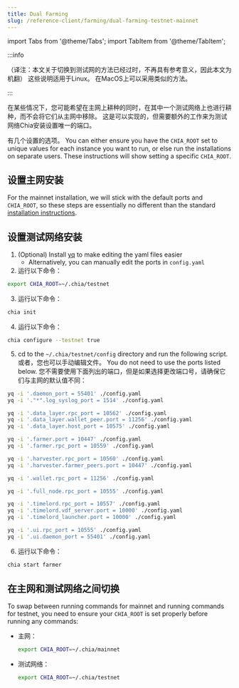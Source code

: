 ```yaml
---
title: Dual Farming
slug: /reference-client/farming/dual-farming-testnet-mainnet
---
```


import Tabs from '@theme/Tabs';
import TabItem from '@theme/TabItem';

:::info

（译注：本文关于切换到测试网的方法已经过时，不再具有参考意义，因此本文为机翻）
这些说明适用于Linux。 在MacOS上可以采用类似的方法。

:::

在某些情况下，您可能希望在主网上耕种的同时，在其中一个测试网络上也进行耕种，而不会将它们从主网中移除。 这是可以实现的，但需要额外的工作来为测试网络Chia安装设置唯一的端口。

有几个设置的选项。 You can either ensure you have the `CHIA_ROOT` set to unique values for each instance you want to run, or else run the installations on separate users. These instructions will show setting a specific `CHIA_ROOT`.

## 设置主网安装

For the mainnet installation, we will stick with the default ports and `CHIA_ROOT`, so these steps are essentially no different than the standard [installation instructions](/reference-client/install-and-setup/installation).

## 设置测试网络安装

1. (Optional) Install [yq](https://github.com/mikefarah/yq#install) to make editing the yaml files easier
   - Alternatively, you can manually edit the ports in `config.yaml`
2. 运行以下命令：

```bash
export CHIA_ROOT=~/.chia/testnet
```

3. 运行以下命令：

```bash
chia init
```

4. 运行以下命令：

```bash
chia configure --testnet true
```

5. cd to the `~/.chia/testnet/config` directory and run the following script. 或者，您也可以手动编辑文件。 You do not need to use the ports listed below. 您不需要使用下面列出的端口，但是如果选择更改端口号，请确保它们与主网的默认值不同：

```bash
yq -i '.daemon_port = 55401' ./config.yaml
yq -i '."*".log_syslog_port = 1514' ./config.yaml

yq -i '.data_layer.rpc_port = 10562' ./config.yaml
yq -i '.data_layer.wallet_peer.port = 11256' ./config.yaml
yq -i '.data_layer.host_port = 10575' ./config.yaml

yq -i '.farmer.port = 10447' ./config.yaml
yq -i '.farmer.rpc_port = 10559' ./config.yaml

yq -i '.harvester.rpc_port = 10560' ./config.yaml
yq -i '.harvester.farmer_peers.port = 10447' ./config.yaml

yq -i '.wallet.rpc_port = 11256' ./config.yaml

yq -i '.full_node.rpc_port = 10555' ./config.yaml

yq -i '.timelord.rpc_port = 10557' ./config.yaml
yq -i '.timelord.vdf_server.port = 10000' ./config.yaml
yq -i '.timelord_launcher.port = 10000' ./config.yaml

yq -i '.ui.rpc_port = 10555' ./config.yaml
yq -i '.ui.daemon_port = 55401' ./config.yaml
```

6. 运行以下命令：

```bash
chia start farmer
```

## 在主网和测试网络之间切换

To swap between running commands for mainnet and running commands for testnet, you need to ensure your `CHIA_ROOT` is set properly before running any commands:

- 主网：

  ```bash
  export CHIA_ROOT=~/.chia/mainnet
  ```

- 测试网络：
  ```bash
  export CHIA_ROOT=~/.chia/testnet
  ```
